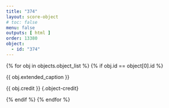 ```yaml
---
title: "374"
layout: score-object
# toc: false
menu: false
outputs: [ html ]
order: 13380
object:
  - id: "374"
---
```


{% for obj in objects.object_list %}
{% if obj.id == object[0].id %}

{{ obj.extended_caption }}

{{ obj.credit }} {.object-credit}

{% endif %}
{% endfor %}
